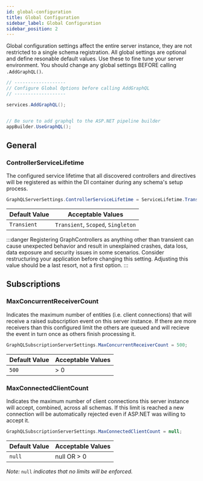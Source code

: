 ```yaml
---
id: global-configuration
title: Global Configuration
sidebar_label: Global Configuration
sidebar_position: 2
---
```


Global configuration settings affect the entire server instance, they are not restricted to a single schema registration. All global settings are optional and define resonable default values. Use these to fine tune your server environment. You should change any global settings BEFORE calling `.AddGraphQL()`.

```csharp title="Adding Schema Configuration Options"
// -------------------
// Configure Global Options before calling AddGraphQL
// -------------------

services.AddGraphQL();


// Be sure to add graphql to the ASP.NET pipeline builder
appBuilder.UseGraphQL();
```

## General
### ControllerServiceLifetime

The configured service lifetime that all discovered controllers and directives will be registered as within the DI container during any schema's setup 
process.

```csharp
GraphQLServerSettings.ControllerServiceLifetime = ServiceLifetime.Transient;
```
| Default Value | Acceptable Values |
| ------------- | ----------------- |
| `Transient `       | `Transient`, `Scoped`, `Singleton`   |

:::danger
 Registering GraphControllers as anything other than transient can cause unexpected behavior and result in unexplained crashes, data loss, data exposure and security issues in some scenarios. Consider restructuring your application before changing this setting. Adjusting this value should be a last resort, not a first option.
:::

## Subscriptions

### MaxConcurrentReceiverCount

Indicates the maximum number of entities (i.e. client connections) that will receive a raised subscription event on this server instance. If there are more receivers than this configured limit the others are queued and will recieve the event in turn once as others finish processing it.

```csharp
GraphQLSubscriptionServerSettings.MaxConcurrentReceiverCount = 500;
```

| Default Value | Acceptable Values |
| ------------- | ----------------- |
| `500`          | > 0              |


### MaxConnectedClientCount

Indicates the maximum number of client connections this server instance will accept, combined, across all schemas. If this limit is reached a new connection will be automatically rejected even if ASP.NET was willing to accept it.


```csharp
GraphQLSubscriptionServerSettings.MaxConnectedClientCount = null;
```

| Default Value | Acceptable Values |
| ------------- | ----------------- |
| `null`        | null OR > 0       |

_Note:_ `null` _indicates that no limits will be enforced._